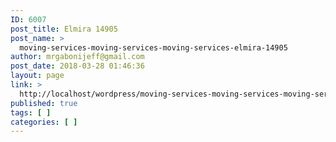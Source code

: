 ```yaml
---
ID: 6007
post_title: Elmira 14905
post_name: >
  moving-services-moving-services-moving-services-elmira-14905
author: mrgabonijeff@gmail.com
post_date: 2018-03-28 01:46:36
layout: page
link: >
  http://localhost/wordpress/moving-services-moving-services-moving-services-elmira-14905/
published: true
tags: [ ]
categories: [ ]
---
```

